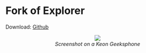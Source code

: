 Fork of Explorer
========

Download: [Github](https://github.com/VegnuxMod/explorer/archive/master.zip)

<p align="center">

<img src="https://github.com/elecay/explorer/blob/master/screenshots/2013-05-27-00-37-02.png?raw=true">
<br><em>Screenshot on a Keon Geeksphone</em>

</p>